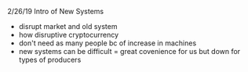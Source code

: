 2/26/19
Intro of New Systems
- disrupt market and old system
- how disruptive cryptocurrency
- don't need as many people bc of increase in machines
- new systems can be difficult = great covenience for us but down for types of producers
